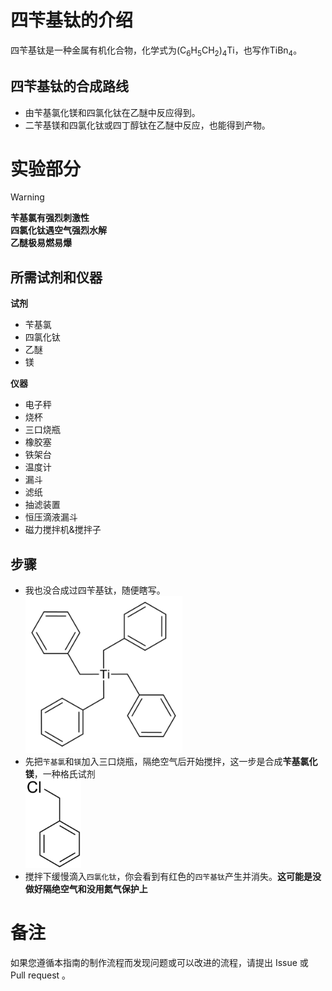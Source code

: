 # 四苄基钛的介绍

<!-- 这里写介绍，不要太多。 -->
四苄基钛是一种金属有机化合物，化学式为(C<sub>6</sub>H<sub>5</sub>CH<sub>2</sub>)<sub>4</sub>Ti，也写作TiBn<sub>4</sub>。

## 四苄基钛的合成路线

<!-- 如果知道请写出合成路线。 -->
* 由苄基氯化镁和四氯化钛在乙醚中反应得到。  
* 二苄基镁和四氯化钛或四丁醇钛在乙醚中反应，也能得到产物。

# 实验部分

<!-- 有危险的必须写警告。 -->

> [!Warning]  
> **苄基氯有强烈刺激性**  
> **四氯化钛遇空气强烈水解**  
> **乙醚极易燃易爆**  

## 所需试剂和仪器

<!-- 所需的必要试剂。 -->
**试剂**

* 苄基氯
* 四氯化钛
* 乙醚
* 镁

<!-- 所需的必要仪器。 -->
**仪器**

* 电子秤
* 烧杯
* 三口烧瓶
* 橡胶塞
* 铁架台
* 温度计
* 漏斗
* 滤纸
* 抽滤装置
* 恒压滴液漏斗
* 磁力搅拌机&搅拌子

## 步骤

<!-- 最好明确步骤，最好是每一步都带图片。 -->
<!-- 试剂和仪器最好是用``标注，产物，备注和注意最好加粗。 -->

* 我也没合成过四苄基钛，随便瞎写。  
![1](1.png)  
* 先把`苄基氯`和`镁`加入三口烧瓶，隔绝空气后开始搅拌，这一步是合成**苄基氯化镁**，一种格氏试剂  
![2](2.png)  
* 搅拌下缓慢滴入`四氯化钛`，你会看到有红色的`四苄基钛`产生并消失。**这可能是没做好隔绝空气和没用氮气保护上**  

# 备注

<!-- 在这里补充一些注意事项、参考资料、安全须知等。 -->

<!-- 必须保留以下文字。 -->
如果您遵循本指南的制作流程而发现问题或可以改进的流程，请提出 Issue 或 Pull request 。

<!-- 在提交Pull Request前，请删除模板中的所有注释。 -->